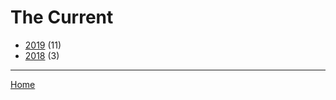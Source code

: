 # The Current

  * [2019](./the-current-2019.md/) (11)
  * [2018](./the-current-2018.md/) (3)
----

[Home](../)
